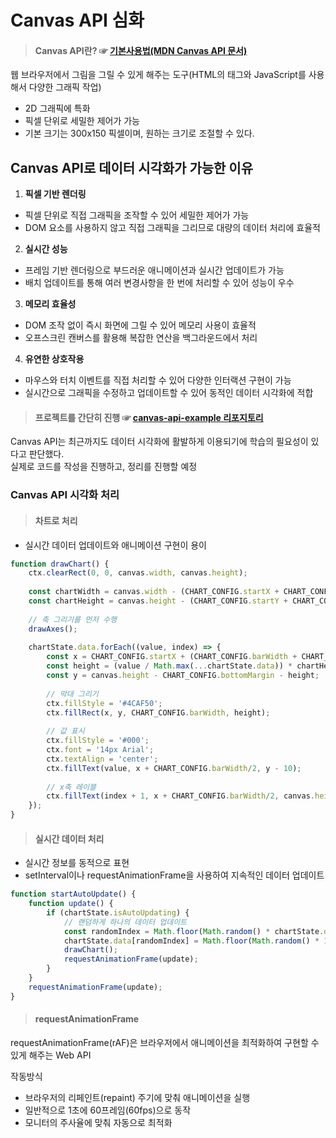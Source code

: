 # Canvas API 심화
> #### Canvas API란? ☞ [기본사용법(MDN Canvas API 문서)](https://developer.mozilla.org/en-US/docs/Web/API/Canvas_API/Tutorial/Basic_usage)
웹 브라우저에서 그림을 그릴 수 있게 해주는 도구(HTML의 <canvas> 태그와 JavaScript를 사용해서 다양한 그래픽 작업)
+ 2D 그래픽에 특화
+ 픽셀 단위로 세밀한 제어가 가능
+ 기본 크기는 300x150 픽셀이며, 원하는 크기로 조절할 수 있다.

## Canvas API로 데이터 시각화가 가능한 이유
1. **픽셀 기반 렌더링**
+ 픽셀 단위로 직접 그래픽을 조작할 수 있어 세밀한 제어가 가능
+ DOM 요소를 사용하지 않고 직접 그래픽을 그리므로 대량의 데이터 처리에 효율적 <br>
2. **실시간 성능**
+ 프레임 기반 렌더링으로 부드러운 애니메이션과 실시간 업데이트가 가능
+ 배치 업데이트를 통해 여러 변경사항을 한 번에 처리할 수 있어 성능이 우수 <br>
3. **메모리 효율성**
+ DOM 조작 없이 즉시 화면에 그릴 수 있어 메모리 사용이 효율적
+ 오프스크린 캔버스를 활용해 복잡한 연산을 백그라운드에서 처리 <br>
4. **유연한 상호작용**
+ 마우스와 터치 이벤트를 직접 처리할 수 있어 다양한 인터랙션 구현이 가능
+ 실시간으로 그래픽을 수정하고 업데이트할 수 있어 동적인 데이터 시각화에 적합 <br>

> #### 프로젝트를 간단히 진행 ☞ [canvas-api-example 리포지토리](https:1//github.com/hyungoo7703/canvas-api-example)
Canvas API는 최근까지도 데이터 시각화에 활발하게 이용되기에 학습의 필요성이 있다고 판단했다. <br>
실제로 코드를 작성을 진행하고, 정리를 진행할 예정

### Canvas API 시각화 처리

> #### 차트로 처리
+ 실시간 데이터 업데이트와 애니메이션 구현이 용이
```js
function drawChart() {
    ctx.clearRect(0, 0, canvas.width, canvas.height);
    
    const chartWidth = canvas.width - (CHART_CONFIG.startX + CHART_CONFIG.rightMargin);
    const chartHeight = canvas.height - (CHART_CONFIG.startY + CHART_CONFIG.bottomMargin);
    
    // 축 그리기를 먼저 수행
    drawAxes();
    
    chartState.data.forEach((value, index) => {
        const x = CHART_CONFIG.startX + (CHART_CONFIG.barWidth + CHART_CONFIG.spacing) * index;
        const height = (value / Math.max(...chartState.data)) * chartHeight;
        const y = canvas.height - CHART_CONFIG.bottomMargin - height;
        
        // 막대 그리기
        ctx.fillStyle = '#4CAF50';
        ctx.fillRect(x, y, CHART_CONFIG.barWidth, height);
        
        // 값 표시
        ctx.fillStyle = '#000';
        ctx.font = '14px Arial';
        ctx.textAlign = 'center';
        ctx.fillText(value, x + CHART_CONFIG.barWidth/2, y - 10);
        
        // x축 레이블
        ctx.fillText(index + 1, x + CHART_CONFIG.barWidth/2, canvas.height - CHART_CONFIG.bottomMargin + 20);
    });
}
```

> #### 실시간 데이터 처리
+ 실시간 정보를 동적으로 표현
+ setInterval이나 requestAnimationFrame을 사용하여 지속적인 데이터 업데이트
```js
function startAutoUpdate() {
    function update() {
        if (chartState.isAutoUpdating) {
            // 랜덤하게 하나의 데이터 업데이트
            const randomIndex = Math.floor(Math.random() * chartState.data.length);
            chartState.data[randomIndex] = Math.floor(Math.random() * 100);
            drawChart();
            requestAnimationFrame(update);
        }
    }
    requestAnimationFrame(update);
}
```

> #### requestAnimationFrame
requestAnimationFrame(rAF)은 브라우저에서 애니메이션을 최적화하여 구현할 수 있게 해주는 Web API

작동방식
+ 브라우저의 리페인트(repaint) 주기에 맞춰 애니메이션을 실행
+ 일반적으로 1초에 60프레임(60fps)으로 동작
+ 모니터의 주사율에 맞춰 자동으로 최적화



